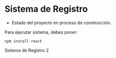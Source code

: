 <h1> Sistema de Registro</h1>

- Estado del proyecto en proceso de construcción.
  
Para ejecutar sistema, debes poner:

```npm install react```

Sistema de Registro 2
